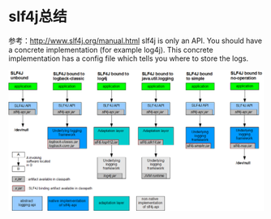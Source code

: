 # slf4j总结

参考：http://www.slf4j.org/manual.html
slf4j is only an API. You should have a concrete implementation (for example log4j). This concrete implementation has a config file which tells you where to store the logs.

![](concrete-bindings.png)